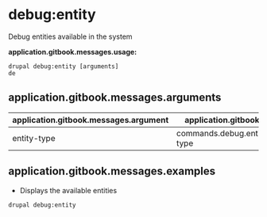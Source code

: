 # debug:entity
Debug entities available in the system

**application.gitbook.messages.usage:**
```
drupal debug:entity [arguments]
de
```

## application.gitbook.messages.arguments
application.gitbook.messages.argument | application.gitbook.messages.details
---------|-------------
entity-type | commands.debug.entity.arguments.entity-type

## application.gitbook.messages.examples
* Displays the available entities
```
drupal debug:entity
```
